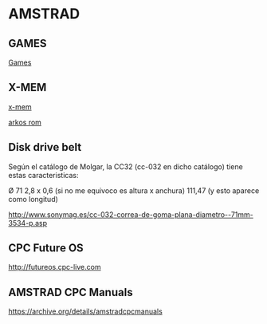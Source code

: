 AMSTRAD
=======

## GAMES

[Games](games.md)


## X-MEM

[x-mem](x-mem.md)

[arkos rom](arkos-rom.md)


## Disk drive belt

Según el catálogo de Molgar, la CC32 (cc-032 en dicho catálogo) tiene estas caracteristicas:

Ø 71
2,8 x 0,6 (si no me equivoco es altura x anchura)
111,47 (y esto aparece como longitud)

http://www.sonymag.es/cc-032-correa-de-goma-plana-diametro--71mm-3534-p.asp

## CPC Future OS

http://futureos.cpc-live.com


## AMSTRAD CPC Manuals

https://archive.org/details/amstradcpcmanuals